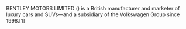 BENTLEY MOTORS LIMITED () is a British manufacturer and marketer of luxury cars and SUVs—and a subsidiary of the Volkswagen Group since 1998.[1]
